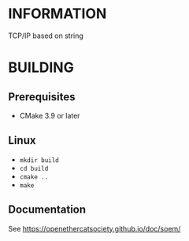INFORMATION
===========

TCP/IP based on string


BUILDING
========


Prerequisites
-------------------------------

 * CMake 3.9 or later


Linux
--------------

   * `mkdir build`
   * `cd build`
   * `cmake ..`
   * `make`


Documentation
-------------

See https://openethercatsociety.github.io/doc/soem/
